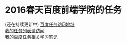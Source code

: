 # 2016春天百度前端学院的任务<br>
(还在持续更新中)
<a href='http://ife.baidu.com/task/all'>百度任务访问地址</a><br>
<a href='http://eve0803.github.io/ifetask/'>我的任务列表请访问</a><br>
<a href='https://segmentfault.com/u/eve0803'>我的百度任务相关学习笔记</a><br>

